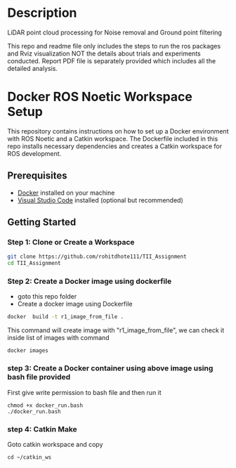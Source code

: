 # Description
LiDAR point cloud processing for Noise removal and Ground point filtering

This repo and readme file only includes the steps to run the ros packages and Rviz visualization NOT the details about trials and experiments conducted.
Report PDF file is separately provided which includes all the detailed analysis.

# Docker ROS Noetic Workspace Setup

This repository contains instructions on how to set up a Docker environment with ROS Noetic and a Catkin workspace. The Dockerfile included in this repo installs necessary dependencies and creates a Catkin workspace for ROS development.

## Prerequisites

- [Docker](https://docs.docker.com/get-docker/) installed on your machine
- [Visual Studio Code](https://code.visualstudio.com/) installed (optional but recommended)

## Getting Started

### Step 1: Clone or Create a Workspace
```bash
git clone https://github.com/rohitdhote111/TII_Assignment
cd TII_Assignment
```
### Step 2: Create a Docker image using dockerfile

- goto this repo folder 
- Create a docker image using Dockerfile

```bash 
docker  build -t r1_image_from_file .
```
This command will create image with "r1_image_from_file", we can check it inside list of images with command
```
docker images
```
### step 3: Create a Docker container using above image using bash file provided

First give write permission to bash file and then run it

```
chmod +x docker_run.bash
./docker_run.bash
```

### step 4: Catkin Make

Goto catkin workspace and copy 

```
cd ~/catkin_ws
```
